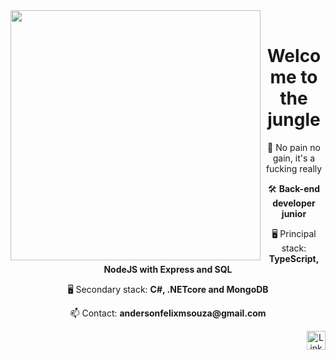 <img src="https://media.giphy.com/media/5fkzHxGP920Ra/giphy.gif" align="left" width="400px">
<br>
<h1 align="center"> Welcome to the jungle </h1>

<p align="center"> 🌱 No pain no gain, it's a fucking really</p>

<p align="center"> 🛠️ <strong>Back-end developer junior</strong></p>

<p align="center"> 🖥️ Principal stack: <strong>TypeScript, NodeJS with Express and SQL</strong></p>

<p align="center"> 🖥️ Secondary stack: <strong>C#, .NETcore and MongoDB</strong></p>

<p align="center"> 📫 Contact: <strong>andersonfelixmsouza@gmail.com</strong></p>

<p align="center">
<a href="https://www.linkedin.com/in/anderson-felix-a6b0221a6/" target="_blank"><img align="right" src="https://www.flaticon.com/br/icone-gratis/linkedin_174857" alt="LinkedIn: Anderson Felix" width="30" heigth="20"/></a>

</p>

